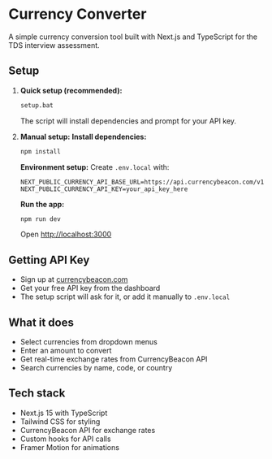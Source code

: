 # Currency Converter

A simple currency conversion tool built with Next.js and TypeScript for the TDS interview assessment.

## Setup

1. **Quick setup (recommended):**
   ```bash
   setup.bat
   ```
   The script will install dependencies and prompt for your API key.

2. **Manual setup:**
   **Install dependencies:**
   ```bash
   npm install
   ```

   **Environment setup:**
   Create `.env.local` with:
   ```
   NEXT_PUBLIC_CURRENCY_API_BASE_URL=https://api.currencybeacon.com/v1
   NEXT_PUBLIC_CURRENCY_API_KEY=your_api_key_here
   ```

   **Run the app:**
   ```bash
   npm run dev
   ```
   
   Open [http://localhost:3000](http://localhost:3000)

## Getting API Key

- Sign up at [currencybeacon.com](https://currencybeacon.com/register)
- Get your free API key from the dashboard
- The setup script will ask for it, or add it manually to `.env.local`

## What it does

- Select currencies from dropdown menus
- Enter an amount to convert 
- Get real-time exchange rates from CurrencyBeacon API
- Search currencies by name, code, or country

## Tech stack

- Next.js 15 with TypeScript
- Tailwind CSS for styling
- CurrencyBeacon API for exchange rates
- Custom hooks for API calls
- Framer Motion for animations
